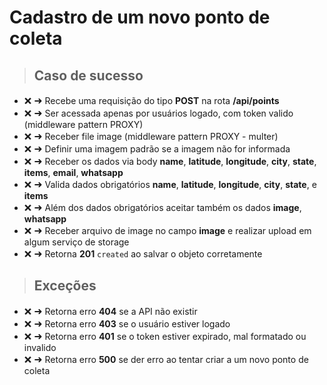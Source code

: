 # Cadastro de um novo ponto de coleta

> ## Caso de sucesso

- <span style='font-size:15px;'>&#10060;</span>
  <span style='font-size:16px;'>&#10140;</span> Recebe uma requisição do tipo **POST** na rota **/api/points**
- <span style='font-size:15px;'>&#10060;</span>
  <span style='font-size:16px;'>&#10140;</span> Ser acessada apenas por usuários logado, com token valido (middleware pattern PROXY)
- <span style='font-size:15px;'>&#10060;</span>
  <span style='font-size:16px;'>&#10140;</span> Receber file image (middleware pattern PROXY - multer)
- <span style='font-size:15px;'>&#10060;</span>
  <span style='font-size:16px;'>&#10140;</span> Definir uma imagem padrão se a imagem não for informada
- <span style='font-size:15px;'>&#10060;</span>
  <span style='font-size:16px;'>&#10140;</span> Receber os dados via body **name**, **latitude**, **longitude**, **city**, **state**, **items**, **email**, **whatsapp**
- <span style='font-size:15px;'>&#10060;</span>
  <span style='font-size:16px;'>&#10140;</span> Valida dados obrigatórios **name**, **latitude**, **longitude**, **city**, **state**, e **items**
- <span style='font-size:15px;'>&#10060;</span>
  <span style='font-size:16px;'>&#10140;</span> Além dos dados obrigatórios aceitar também os dados **image**, **whatsapp**
- <span style='font-size:15px;'>&#10060;</span>
  <span style='font-size:16px;'>&#10140;</span> Receber arquivo de image no campo **image** e realizar upload em algum serviço de storage
- <span style='font-size:15px;'>&#10060;</span>
  <span style='font-size:16px;'>&#10140;</span> Retorna **201** `created` ao salvar o objeto corretamente

> ## Exceções

- <span style='font-size:15px;'>&#10060;</span>
  <span style='font-size:16px;'>&#10140;</span> Retorna erro **404** se a API não existir
- <span style='font-size:15px;'>&#10060;</span>
  <span style='font-size:16px;'>&#10140;</span> Retorna erro **403** se o usuário estiver logado
- <span style='font-size:15px;'>&#10060;</span>
  <span style='font-size:16px;'>&#10140;</span> Retorna erro **401** se o token estiver expirado, mal formatado ou invalido
- <span style='font-size:15px;'>&#10060;</span>
  <span style='font-size:16px;'>&#10140;</span> Retorna erro **500** se der erro ao tentar criar a um novo ponto de coleta